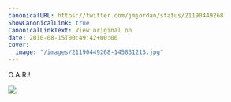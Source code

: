 ```yaml
---
canonicalURL: https://twitter.com/jmjordan/status/21190449268
ShowCanonicalLink: true
CanonicalLinkText: View original on
date: 2010-08-15T00:49:42+00:00
cover:
  image: "/images/21190449268-145831213.jpg"
---
```

O.A.R.!  

![](/images/21190449268-145831213.jpg)